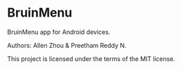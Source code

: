 # BruinMenu
BruinMenu app for Android devices.

Authors: Allen Zhou & Preetham Reddy N.

This project is licensed under the terms of the MIT license.
